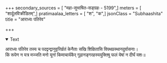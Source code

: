 +++
secondary_sources = [ "महा-सुभाषित-सङ्ग्रहः - 5199",]
meters = [ "शार्दूलविक्रीडितम्",]
pratimaalaa_letters = [ "श", "क",]
jsonClass = "Subhaashita"
title = "आराध्यः पतिरेव"

+++

<details open><summary>Text</summary>

आराध्यः पतिरेव तस्य च पदद्वन्द्वानुवृत्तिर्व्रतं केनैताः सखि शिक्षितासि विपथप्रस्थानदुर्वासनाः।  
किं रूपेण न यत्र मज्जति मनो यूनां किमाचार्यकैर् गूढानङ्गरहस्ययुक्तिषु फलं येषां न दीर्घं यशः॥
</details>

